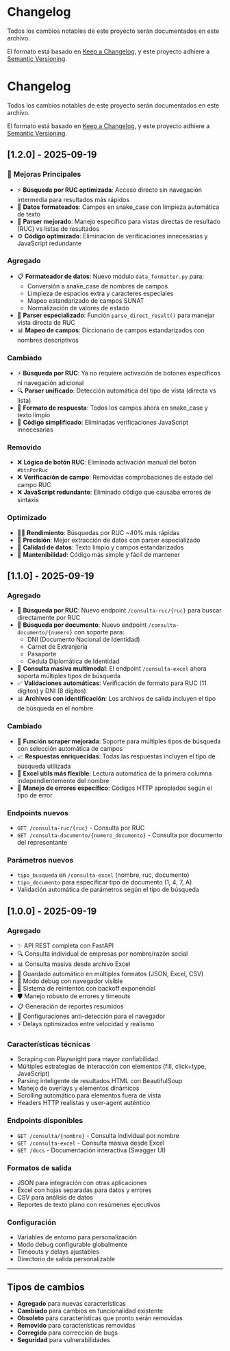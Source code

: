 # Changelog

Todos los cambios notables de este proyecto serán documentados en este archivo.

El formato está basado en [Keep a Changelog](https://keepachangelog.com/es-ES/1.0.0/),
y este proyecto adhiere a [Semantic Versioning](https://semver.org/spec/v2.0.0.html).

# Changelog

Todos los cambios notables de este proyecto serán documentados en este archivo.

El formato está basado en [Keep a Changelog](https://keepachangelog.com/es-ES/1.0.0/),
y este proyecto adhiere a [Semantic Versioning](https://semver.org/spec/v2.0.0.html).

## [1.2.0] - 2025-09-19

### 🚀 Mejoras Principales
- ⚡ **Búsqueda por RUC optimizada**: Acceso directo sin navegación intermedia para resultados más rápidos
- 🧹 **Datos formateados**: Campos en snake_case con limpieza automática de texto
- 🔧 **Parser mejorado**: Manejo específico para vistas directas de resultado (RUC) vs listas de resultados
- ⚙️ **Código optimizado**: Eliminación de verificaciones innecesarias y JavaScript redundante

### Agregado
- 📋 **Formateador de datos**: Nuevo módulo `data_formatter.py` para:
  - Conversión a snake_case de nombres de campos
  - Limpieza de espacios extra y caracteres especiales
  - Mapeo estandarizado de campos SUNAT
  - Normalización de valores de estado
- 🎯 **Parser especializado**: Función `parse_direct_result()` para manejar vista directa de RUC
- 📊 **Mapeo de campos**: Diccionario de campos estandarizados con nombres descriptivos

### Cambiado
- ⚡ **Búsqueda por RUC**: Ya no requiere activación de botones específicos ni navegación adicional
- 🔍 **Parser unificado**: Detección automática del tipo de vista (directa vs lista)
- 📝 **Formato de respuesta**: Todos los campos ahora en snake_case y texto limpio
- 🚫 **Código simplificado**: Eliminadas verificaciones JavaScript innecesarias

### Removido
- ❌ **Lógica de botón RUC**: Eliminada activación manual del botón `#btnPorRuc`
- ❌ **Verificación de campo**: Removidas comprobaciones de estado del campo RUC
- ❌ **JavaScript redundante**: Eliminado código que causaba errores de sintaxis

### Optimizado
- 🏃‍♂️ **Rendimiento**: Búsquedas por RUC ~40% más rápidas
- 🎯 **Precisión**: Mejor extracción de datos con parser especializado
- 🧹 **Calidad de datos**: Texto limpio y campos estandarizados
- 🔧 **Mantenibilidad**: Código más simple y fácil de mantener

## [1.1.0] - 2025-09-19

### Agregado
- 🔢 **Búsqueda por RUC**: Nuevo endpoint `/consulta-ruc/{ruc}` para buscar directamente por RUC
- 📄 **Búsqueda por documento**: Nuevo endpoint `/consulta-documento/{numero}` con soporte para:
  - DNI (Documento Nacional de Identidad)
  - Carnet de Extranjería
  - Pasaporte
  - Cédula Diplomática de Identidad
- 🔧 **Consulta masiva multimodal**: El endpoint `/consulta-excel` ahora soporta múltiples tipos de búsqueda
- ✅ **Validaciones automáticas**: Verificación de formato para RUC (11 dígitos) y DNI (8 dígitos)
- 📊 **Archivos con identificación**: Los archivos de salida incluyen el tipo de búsqueda en el nombre

### Cambiado
- 🔄 **Función scraper mejorada**: Soporte para múltiples tipos de búsqueda con selección automática de campos
- 📈 **Respuestas enriquecidas**: Todas las respuestas incluyen el tipo de búsqueda utilizada
- 📁 **Excel utils más flexible**: Lectura automática de la primera columna independientemente del nombre
- 🎯 **Manejo de errores específico**: Códigos HTTP apropiados según el tipo de error

### Endpoints nuevos
- `GET /consulta-ruc/{ruc}` - Consulta por RUC
- `GET /consulta-documento/{numero_documento}` - Consulta por documento del representante

### Parámetros nuevos
- `tipo_busqueda` en `/consulta-excel` (nombre, ruc, documento)
- `tipo_documento` para especificar tipo de documento (1, 4, 7, A)
- Validación automática de parámetros según el tipo de búsqueda

## [1.0.0] - 2025-09-19

### Agregado
- ✨ API REST completa con FastAPI
- 🔍 Consulta individual de empresas por nombre/razón social
- 📊 Consulta masiva desde archivo Excel
- 💾 Guardado automático en múltiples formatos (JSON, Excel, CSV)
- 🐛 Modo debug con navegador visible
- 🔄 Sistema de reintentos con backoff exponencial
- 🛡️ Manejo robusto de errores y timeouts
- 📋 Generación de reportes resumidos
- 🤖 Configuraciones anti-detección para el navegador
- ⚡ Delays optimizados entre velocidad y realismo

### Características técnicas
- Scraping con Playwright para mayor confiabilidad
- Múltiples estrategias de interacción con elementos (fill, click+type, JavaScript)
- Parsing inteligente de resultados HTML con BeautifulSoup
- Manejo de overlays y elementos dinámicos
- Scrolling automático para elementos fuera de vista
- Headers HTTP realistas y user-agent auténtico

### Endpoints disponibles
- `GET /consulta/{nombre}` - Consulta individual por nombre
- `GET /consulta-excel` - Consulta masiva desde Excel
- `GET /docs` - Documentación interactiva (Swagger UI)

### Formatos de salida
- JSON para integración con otras aplicaciones
- Excel con hojas separadas para datos y errores
- CSV para análisis de datos
- Reportes de texto plano con resúmenes ejecutivos

### Configuración
- Variables de entorno para personalización
- Modo debug configurable globalmente
- Timeouts y delays ajustables
- Directorio de salida personalizable

---

## Tipos de cambios
- **Agregado** para nuevas características
- **Cambiado** para cambios en funcionalidad existente
- **Obsoleto** para características que pronto serán removidas
- **Removido** para características removidas
- **Corregido** para corrección de bugs
- **Seguridad** para vulnerabilidades